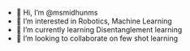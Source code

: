 - 👋 Hi, I’m @msmidhunms
- 👀 I’m interested in Robotics, Machine Learning
- 🌱 I’m currently learning Disentanglement learning
- 💞️ I’m looking to collaborate on few shot learning

<!---
msmidhunms/msmidhunms is a ✨ special ✨ repository because its `README.md` (this file) appears on your GitHub profile.
You can click the Preview link to take a look at your changes.
--->
